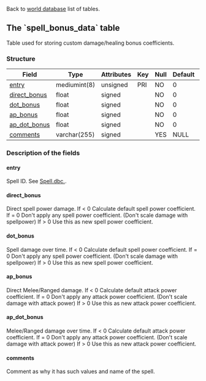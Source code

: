 Back to [world database](mangosdb_struct) list of tables.

The \`spell\_bonus\_data\` table
--------------------------------

Table used for storing custom damage/healing bonus coefficients.

### Structure

| **Field**                                       | **Type**     | **Attributes** | **Key** | **Null** | **Default** | **Extra** | **Comment** |
|-------------------------------------------------|--------------|----------------|---------|----------|-------------|-----------|-------------|
| [entry](Spell_bonus_data#entry)                 | mediumint(8) | unsigned       | PRI     | NO       | 0           |           |             |
| [direct\_bonus](Spell_bonus_data#direct_bonus)  | float        | signed         |         | NO       | 0           |           |             |
| [dot\_bonus](Spell_bonus_data#dot_bonus)        | float        | signed         |         | NO       | 0           |           |             |
| [ap\_bonus](Spell_bonus_data#ap_bonus)          | float        | signed         |         | NO       | 0           |           |             |
| [ap\_dot\_bonus](Spell_bonus_data#ap_dot_bonus) | float        | signed         |         | NO       | 0           |           |             |
| [comments](Spell_bonus_data#comments)           | varchar(255) | signed         |         | YES      | NULL        |           |             |

### Description of the fields

#### entry

Spell ID. See [Spell.dbc.](Spell.dbc).

#### direct\_bonus

Direct spell power damage.
If &lt; 0
Calculate default spell power coefficient.
If = 0
Don't apply any spell power coefficient. (Don't scale damage with spellpower)
If &gt; 0
Use this as new spell power coefficient.

#### dot\_bonus

Spell damage over time.
If &lt; 0
Calculate default spell power coefficient.
If = 0
Don't apply any spell power coefficient. (Don't scale damage with spellpower)
If &gt; 0
Use this as new spell power coefficient.

#### ap\_bonus

Direct Melee/Ranged damage.
If &lt; 0
Calculate default attack power coefficient.
If = 0
Don't apply any attack power coefficient. (Don't scale damage with attack power)
If &gt; 0
Use this as new attack power coefficient.

#### ap\_dot\_bonus

Melee/Ranged damage over time.
If &lt; 0
Calculate default attack power coefficient.
If = 0
Don't apply any attack power coefficient. (Don't scale damage with attack power)
If &gt; 0
Use this as new attack power coefficient.

#### comments

Comment as why it has such values and name of the spell.
